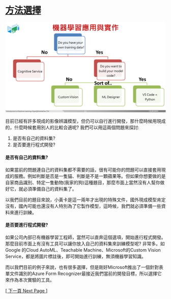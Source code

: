# [方法選擇](#method-choices)

![影像辨識方法選擇](images/ml-way.png)

目前已經有許多現成的影像辨識模型，但仍可以自行進行開發，那什麼時候用現成的，什麼時候套用別人的比較合適呢? 我們可以用這兩個問題來探討:

1. 是否有自己的資料集?
2. 是否要進行程式開發?

#### 是否有自己的資料集?

如果當前的問題連自己的資料集都不需要的話，很有可能你的問題可以直接套用現成的服務。例如判斷是否是一隻貓、判斷是不是一顆蘋果等。但如果你想要做的是自家商品識別、特定一隻動物(我家的狗)這種題目，那麼市面上當然沒有人幫你做好它，就必須準備自己的資料集了。

以我們目前的題目來說，小黃卡是這一兩年才出現的特殊文件，國外現成模型肯定沒有，國內可能也還沒有人特別為了它製作模型，這時候，我們就必須準備一些資料來進行訓練。

#### 是否要進行程式開發?

如果公司內部已有機器學習工程師，當然可以直奔這個選項，開始進行程式開發。那麼目前市面上有沒有工具可以讓你放入自己的資料集來訓練模型呢? 非常多。如Google 的Cloud AutoML、Teachable Machine、Microsoft的Custom Vision Service，都是將圖片標註後，即可開始進行訓練，無須機器學習知識。

而以我們目前的例子來說，也有很多選擇，但是剛好Microsoft推出了一個針對表單文件識別的Azure Form Recognizer最接近我們當前的開發目標，所以選擇它來作為本次實驗的工具。

[[ 下一頁 Next Page ]](page3.md#form-recognizer-studio-介紹)